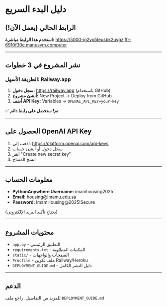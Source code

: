 # دليل البدء السريع

## الرابط الحالي (يعمل الآن!)

**استخدم هذا الرابط مباشرة:**
https://5000-ig2vo5teusbk2uvgzjffr-6910f30e.manusvm.computer

---

## نشر المشروع في 3 خطوات

### الطريقة الأسهل: Railway.app

1. **سجل دخول:** https://railway.app (باستخدام GitHub)
2. **أنشئ مشروع:** New Project → Deploy from GitHub
3. **أضف API Key:** Variables → `OPENAI_API_KEY=your-key`

✅ **تم! ستحصل على رابط دائم**

---

## الحصول على OpenAI API Key

1. اذهب إلى: https://platform.openai.com/api-keys
2. سجل دخول أو أنشئ حساب
3. انقر "Create new secret key"
4. انسخ المفتاح

---

## معلومات الحساب

- **PythonAnywhere Username:** imamhousing2025
- **Email:** housing@imamu.edu.sa
- **Password:** ImamHousing@2025!Secure

(يحتاج تأكيد البريد الإلكتروني)

---

## محتويات المشروع

- `app.py` - التطبيق الرئيسي
- `requirements.txt` - المكتبات المطلوبة
- `static/` - الصفحات والواجهات
- `Procfile` - ملف تكوين Railway/Heroku
- `DEPLOYMENT_GUIDE.md` - دليل النشر الكامل

---

## الدعم

للمزيد من التفاصيل، راجع ملف `DEPLOYMENT_GUIDE.md`

